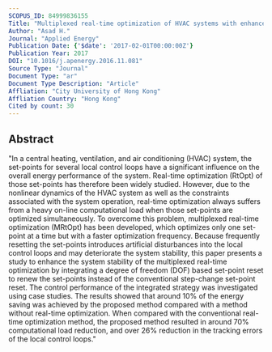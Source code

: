 ```yaml
---
SCOPUS_ID: 84999836155
Title: "Multiplexed real-time optimization of HVAC systems with enhanced control stability"
Author: "Asad H."
Journal: "Applied Energy"
Publication Date: {'$date': '2017-02-01T00:00:00Z'}
Publication Year: 2017
DOI: "10.1016/j.apenergy.2016.11.081"
Source Type: "Journal"
Document Type: "ar"
Document Type Description: "Article"
Affliation: "City University of Hong Kong"
Affliation Country: "Hong Kong"
Cited by count: 30
---
```


## Abstract
"In a central heating, ventilation, and air conditioning (HVAC) system, the set-points for several local control loops have a significant influence on the overall energy performance of the system. Real-time optimization (RtOpt) of those set-points has therefore been widely studied. However, due to the nonlinear dynamics of the HVAC system as well as the constraints associated with the system operation, real-time optimization always suffers from a heavy on-line computational load when those set-points are optimized simultaneously. To overcome this problem, multiplexed real-time optimization (MRtOpt) has been developed, which optimizes only one set-point at a time but with a faster optimization frequency. Because frequently resetting the set-points introduces artificial disturbances into the local control loops and may deteriorate the system stability, this paper presents a study to enhance the system stability of the multiplexed real-time optimization by integrating a degree of freedom (DOF) based set-point reset to renew the set-points instead of the conventional step-change set-point reset. The control performance of the integrated strategy was investigated using case studies. The results showed that around 10% of the energy saving was achieved by the proposed method compared with a method without real-time optimization. When compared with the conventional real-time optimization method, the proposed method resulted in around 70% computational load reduction, and over 26% reduction in the tracking errors of the local control loops."
